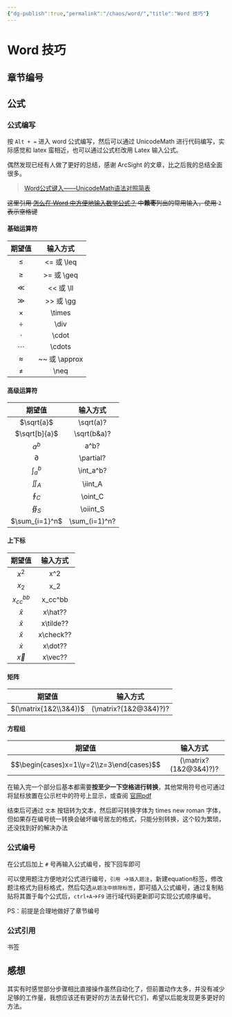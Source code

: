 ```yaml
---
{"dg-publish":true,"permalink":"/chaos/word/","title":"Word 技巧"}
---
```



# Word 技巧

## 章节编号

## 公式

### 公式编写

按 `Alt + =` 进入 word 公式编写，然后可以通过 UnicodeMath 进行代码编写，实际感觉和 latex 蛮相近，也可以通过公式栏改用 Latex 输入公式。

偶然发现已经有人做了更好的总结，感谢 ArcSight 的文章，比之后我的总结全面很多。

> [Word公式键入——UnicodeMath语法对照简表](https://blog.csdn.net/weixin_44224652/article/details/110673138)

~~这里引用 [怎么在 Word 中方便地输入数学公式？](https://www.zhihu.com/question/24613226) 中**赖枣**列出的常用输入，使用 `?` 表示空格键~~

#### 基础运算符

|  期望值   |   输入方式    |
| :-------: | :-----------: |
|  $\leq$   |  <= 或 \leq   |
|  $\geq$   |  >= 或 \geq   |
|   $\ll$   |   << 或 \ll   |
|   $\gg$   |   >> 或 \gg   |
| $\times$  |    \times     |
|  $\div$   |     \div      |
|  $\cdot$  |     \cdot     |
| $\cdots$  |    \cdots     |
| $\approx$ | ~~ 或 \approx |
|  $\neq$   |     \neq      |

#### 高级运算符

|     期望值     |   输入方式    |
| :------------: | :-----------: |
|   $\sqrt{a}$   |   \sqrt(a)?   |
| $\sqrt[b]{a}$  |  \sqrt(b&a)?  |
|     $a^b$      |     a^b?      |
|   $\partial$   |   \partial?   |
| $\int_{a}^{b}$ |   \int_a^b?   |
|   $\iint_A$    |    \iint_A    |
|   $\oint_C$    |    \oint_C    |
|   $\oiint_S$   |   \oiint_S    |
| $\sum_{i=1}^n$ | \sum_(i=1)^n? |

#### 上下标

|    期望值     | 输入方式  |
| :-----------: | :-------: |
|     $x^2$     |    x^2    |
|     $x_2$     |    x_2    |
| $x_{cc}^{bb}$ |  x_cc^bb  |
|   $\hat{x}$   |  x\hat??  |
|  $\tilde{x}$  | x\tilde?? |
|  $\check{x}$  | x\check?? |
|   $\dot{x}$   |  x\dot??  |
|   $\vec{x}$   |  x\vec??  |

#### 矩阵

|    期望值     | 输入方式  |
| :-----------: | :-------: |
| $(\matrix{1&2\\3&4})$ | (\matrix?(1&2@3&4)?)? |

#### 方程组

|                  期望值                   |       输入方式        |
| :---------------------------------------: | :-------------------: |
| $$\begin{cases}x=1\\y=2\\z=3\end{cases}$$ | (\matrix?(1&2@3&4)?)? |

在输入完一个部分后基本都需要**按至少一下空格进行转换**，其他常用符号也可通过将鼠标放置在公示栏中的符号上显示，或查阅 [官网pdf](http://www.unicode.org/notes/tn28/UTN28-PlainTextMath-v3.pdf)

结束后可通过 `文本` 按钮转为文本，然后即可转换字体为 times new roman 字体，但如果存在编号统一转换会破坏编号居左的格式，只能分别转换，这个较为繁琐，还没找到好的解决办法

### 公式编号

在公式后加上 `#` 号再输入公式编号，按下回车即可

可以使用题注方便地对公式进行编号，`引用 `->` 插入题注 `，新建equation标签，修改题注格式为目标格式，然后勾选` 从题注中排除标签 `，即可插入公式编号，通过复制粘贴将其置于每个公式后，`ctrl+A`->`F9` 进行域代码更新即可实现公式顺序编号。

PS：前提是合理地做好了章节编号

### 公式引用

书签

## 感想

其实有时感觉部分步骤相比直接操作虽然自动化了，但前置动作太多，并没有减少足够的工作量，我想应该还有更好的方法去替代它们，希望以后能发现更多更好的方法。
